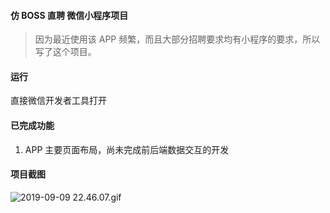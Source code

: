#### 仿 BOSS 直聘 微信小程序项目
> 因为最近使用该 APP 频繁，而且大部分招聘要求均有小程序的要求，所以写了这个项目。

#### 运行
直接微信开发者工具打开

#### 已完成功能
1. APP 主要页面布局，尚未完成前后端数据交互的开发

#### 项目截图
![2019-09-09 22.46.07.gif](https://i.loli.net/2019/09/09/nLyb46HfO51MBsR.gif)